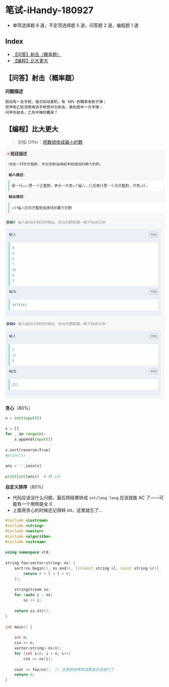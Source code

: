 笔试-iHandy-180927
===
- 单项选择题 8 道，不定项选择题 5 道，问答题 2 道，编程题 1 道

Index
---
<!-- TOC -->

- [【问答】射击（概率题）](#问答射击概率题)
- [【编程】比大更大](#编程比大更大)

<!-- /TOC -->

## 【问答】射击（概率题）

**问题描述**
```
假设有一支手枪，每次扣动扳机，有 50% 的概率发射子弹；
现甲和乙轮流使用该手枪想对方射击，直到其中一方中弹；
问甲先射击，乙先中弹的概率？
```


## 【编程】比大更大
> 剑指 Offer：[把数组排成最小的数](https://www.nowcoder.com/practice/8fecd3f8ba334add803bf2a06af1b993?tpId=13&tqId=11185&tPage=2&rp=2&ru=/ta/coding-interviews&qru=/ta/coding-interviews/question-ranking)
<div align="center"><img src="../_assets/TIM截图20180927103607.png" height="" /></div>
<div align="center"><img src="../_assets/TIM截图20180927103625.png" height="" /></div>

**贪心**（80%）
```python
n = int(input())

s = []
for _ in range(n):
    s.append(input())

s.sort(reverse=True)
#print(s)

ans = ''.join(s)

print(int(ans))  # 转 int
```

**自定义排序**（80%）
- 代码应该没什么问题，最后把结果转成 `int/long long` 应该就能 AC 了——可能有一个用例是全 0
- 上面用贪心的时候还记得转 int，这里就忘了...
```C++
#include <iostream>
#include <string>
#include <vector>
#include <algorithm>
#include <sstream>

using namespace std;

string foo(vector<string> ns) {
    sort(ns.begin(), ns.end(), [](const string &l, const string &r){
        return r + l < l + r;
    });

    stringstream ss;
    for (auto i : ns) 
        ss << i;

    return ss.str();
}

int main() {
    
    int n;
    cin >> n;
    vector<string> ns(n);
    for (int i=0; i < n; i++)
        cin >> ns[i];
    
    cout << foo(ns);  // 这里把结果转成整型应该就行了
    return 0;
}
```